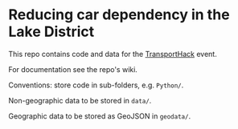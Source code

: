 # Reducing car dependency in the Lake District

This repo contains code and data for the [TransportHack](http://www.landor.co.uk/smartertravel/2016/hackathon.php) event.

For documentation see the repo's wiki.

Conventions: store code in sub-folders, e.g. `Python/`.

Non-geographic data to be stored in `data/`.

Geographic data to be stored as GeoJSON in `geodata/`.

